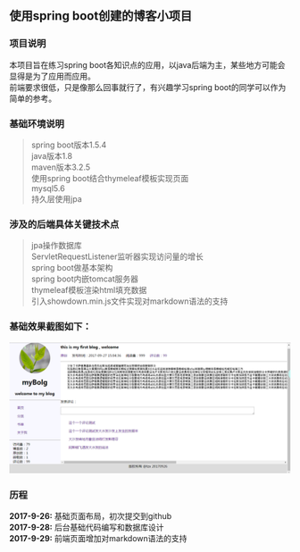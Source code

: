 ## 使用spring boot创建的博客小项目
### 项目说明
本项目旨在练习spring boot各知识点的应用，以java后端为主，某些地方可能会显得是为了应用而应用。<br/>
前端要求很低，只是像那么回事就行了，有兴趣学习spring boot的同学可以作为简单的参考。<br/>

### 基础环境说明
>spring boot版本1.5.4<br/>
>java版本1.8<br/>
>maven版本3.2.5<br/>
>使用spring boot结合thymeleaf模板实现页面<br/>
>mysql5.6<br/>
>持久层使用jpa<br/>

### 涉及的后端具体关键技术点
>jpa操作数据库<br/>
>ServletRequestListener监听器实现访问量的增长<br/>
>spring boot做基本架构<br/>
>spring boot内嵌tomcat服务器<br/>
>thymeleaf模板渲染html填充数据<br/>
>引入showdown.min.js文件实现对markdown语法的支持

### 基础效果截图如下：
![页面布局截图](images/buju1.png)

### 历程
**2017-9-26:** 基础页面布局，初次提交到github</br>
**2017-9-28:** 后台基础代码编写和数据库设计</br>
**2017-9-29:** 前端页面增加对markdown语法的支持</br>